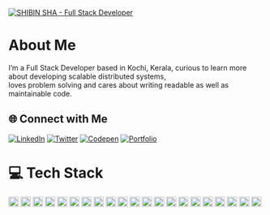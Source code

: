 [![SHIBIN SHA - Full Stack Developer](https://images.app.goo.gl/WhujgHAN87ra8Nmn9)](https://images.app.goo.gl/WhujgHAN87ra8Nmn9)



#  About Me
I’m a Full Stack Developer based in Kochi, Kerala, curious to learn more about developing scalable distributed systems,<br>loves problem solving and cares about writing readable as well as maintainable code.


## 🌐 Connect with Me

[![LinkedIn](https://img.shields.io/badge/LinkedIn-Connect-blue?style=for-the-badge&logo=linkedin&logoColor=white)](https://linkedin.com/in/shibin-sha)
[![Twitter](https://img.shields.io/badge/Twitter-Follow-blue?style=for-the-badge&logo=Twitter&logoColor=white)](https://twitter.com/shaBro__)
[![Codepen](https://img.shields.io/badge/Codepen-Explore-black?style=for-the-badge&logo=codepen&logoColor=white)](https://codepen.io/shibin-sha)
[![Portfolio](https://img.shields.io/badge/Portfolio-Visit-%23000000.svg?style=for-the-badge&logo=firefox-browser&logoColor=white)](https://yourportfolio.com)




# 💻 Tech Stack

<p>
  <img height="20" src="https://img.shields.io/badge/C-%2300599C.svg?style=for-the-badge&logo=c&logoColor=white" alt="C">
  <img height="20" src="https://img.shields.io/badge/C++-%2300599C.svg?style=for-the-badge&logo=c%2B%2B&logoColor=white" alt="C++">
  <img height="20" src="https://img.shields.io/badge/CSS3-%231572B6.svg?style=for-the-badge&logo=css3&logoColor=white" alt="CSS3">
  <img height="20" src="https://img.shields.io/badge/JavaScript-%23323330.svg?style=for-the-badge&logo=javascript&logoColor=%23F7DF1E" alt="JavaScript">
  <img height="20" src="https://img.shields.io/badge/Java-%23ED8B00.svg?style=for-the-badge&logo=openjdk&logoColor=white" alt="Java">
  <img height="20" src="https://img.shields.io/badge/TypeScript-%23007ACC.svg?style=for-the-badge&logo=typescript&logoColor=white" alt="TypeScript">
  <img height="20" src="https://img.shields.io/badge/AWS-%23FF9900.svg?style=for-the-badge&logo=amazon-aws&logoColor=white" alt="AWS">
  <img height="20" src="https://img.shields.io/badge/Azure-%230072C6.svg?style=for-the-badge&logo=microsoftazure&logoColor=white" alt="Azure">
  <img height="20" src="https://img.shields.io/badge/Angular-%23DD0031.svg?style=for-the-badge&logo=angular&logoColor=white" alt="Angular">
  <img height="20" src="https://img.shields.io/badge/Bootstrap-%238511FA.svg?style=for-the-badge&logo=bootstrap&logoColor=white" alt="Bootstrap">
  <img height="20" src="https://img.shields.io/badge/Express.js-%23404d59.svg?style=for-the-badge&logo=express&logoColor=%2361DAFB" alt="Express.js">
  <img height="20" src="https://img.shields.io/badge/jQuery-%230769AD.svg?style=for-the-badge&logo=jquery&logoColor=white" alt="jQuery">
  <img height="20" src="https://img.shields.io/badge/Node.js-6DA55F?style=for-the-badge&logo=node.js&logoColor=white" alt="Node.js">
  <img height="20" src="https://img.shields.io/badge/Next-black?style=for-the-badge&logo=next.js&logoColor=white" alt="Next.js">
  <img height="20" src="https://img.shields.io/badge/Pug-FFF?style=for-the-badge&logo=pug&logoColor=A86454" alt="Pug">
  <img height="20" src="https://img.shields.io/badge/React-%2320232a.svg?style=for-the-badge&logo=react&logoColor=%2361DAFB" alt="React">
  <img height="20" src="https://img.shields.io/badge/Socket.io-black?style=for-the-badge&logo=socket.io&badgeColor=010101" alt="Socket.io">
  <img height="20" src="https://img.shields.io/badge/MySQL-%2300000f.svg?style=for-the-badge&logo=mysql&logoColor=white" alt="MySQL">
  <img height="20" src="https://img.shields.io/badge/MongoDB-%234ea94b.svg?style=for-the-badge&logo=mongodb&logoColor=white" alt="MongoDB">
  <img height="20" src="https://img.shields.io/badge/Adobe%20XD-470137?style=for-the-badge&logo=Adobe%20XD&logoColor=#FF61F6" alt="Adobe XD">
  <img height="20" src="https://img.shields.io/badge/Figma-%23F24E1E.svg?style=for-the-badge&logo=figma&logoColor=white" alt="Figma">
</p>


<!-- Proudly created with GPRM ( https://gprm.itsvg.in ) -->
